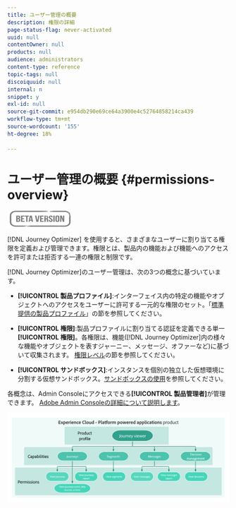 ```yaml
---
title: ユーザー管理の概要
description: 権限の詳細
page-status-flag: never-activated
uuid: null
contentOwner: null
products: null
audience: administrators
content-type: reference
topic-tags: null
discoiquuid: null
internal: n
snippet: y
exl-id: null
source-git-commit: e954db290e69ce64a3900e4c52764858214ca439
workflow-type: tm+mt
source-wordcount: '155'
ht-degree: 18%

---
```


# ユーザー管理の概要 {#permissions-overview}

![](../assets/do-not-localize/badge.png)

[!DNL Journey Optimizer] を使用すると、さまざまなユーザーに割り当てる権限を定義および管理できます。権限とは、製品内の機能および機能へのアクセスを許可または拒否する一連の権限と制限です。

[!DNL Journey Optimizer]のユーザー管理は、次の3つの概念に基づいています。

* **[!UICONTROL 製品プロファイル]**:インターフェイス内の特定の機能やオブジェクトへのアクセスをユーザーに許可する一元的な権限のセット。「[標準提供の製品プロファイル](ootb-product-profiles.md)」の節を参照してください。

* **[!UICONTROL 権限]**:製品プロファイルに割り当てる認証を定義できる単一 **[!UICONTROL 権限]**。各権限は、機能([!DNL Journey Optimizer]内の様々な機能やオブジェクトを表すジャーニー、メッセージ、オファーなど)に基づいて収集されます。 [権限レベル](high-low-permissions.md)の節を参照してください。

* **[!UICONTROL サンドボックス]**:インスタンスを個別の独立した仮想環境に分割する仮想サンドボックス。[サンドボックスの使用](sandboxes.md)を参照してください。

各概念は、Admin Consoleにアクセスできる&#x200B;**[!UICONTROL 製品管理者]**&#x200B;が管理できます。 [Adobe Admin Consoleの詳細について説明します](https://helpx.adobe.com/jp/enterprise/managing/user-guide.html?lang=ja)。

![](../assets/do-not-localize/permissions_2.png)
